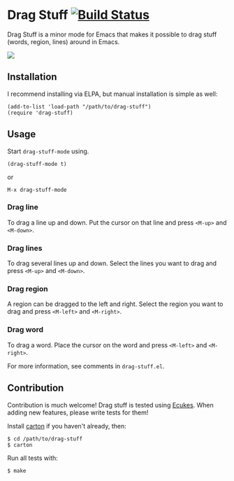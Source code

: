 # Drag Stuff [![Build Status](https://api.travis-ci.org/rejeep/drag-stuff.png?branch=master)](http://travis-ci.org/rejeep/drag-stuff)
Drag Stuff is a minor mode for Emacs that makes it possible to drag
stuff (words, region, lines) around in Emacs.

[<img src="http://img.youtube.com/vi/KCy1sjUPwwg/0.jpg">](https://www.youtube.com/watch?v=KCy1sjUPwwg)

## Installation
I recommend installing via ELPA, but manual installation is simple as well:

    (add-to-list 'load-path "/path/to/drag-stuff")
    (require 'drag-stuff)

## Usage
Start `drag-stuff-mode` using.

    (drag-stuff-mode t)
    
or

    M-x drag-stuff-mode

### Drag line
To drag a line up and down. Put the cursor on that line and press
`<M-up>` and `<M-down>`.

### Drag lines
To drag several lines up and down. Select the lines you want to drag
and press `<M-up>` and `<M-down>`.

### Drag region
A region can be dragged to the left and right. Select the region you
want to drag and press `<M-left>` and `<M-right>`.

### Drag word
To drag a word. Place the cursor on the word and press `<M-left>` and
`<M-right>`.

For more information, see comments in `drag-stuff.el`.

## Contribution
Contribution is much welcome! Drag stuff is tested using [Ecukes](http://ecukes.info). When
adding new features, please write tests for them!

Install [carton](https://github.com/rejeep/carton) if you haven't
already, then:

    $ cd /path/to/drag-stuff
    $ carton

Run all tests with:

    $ make
